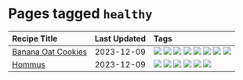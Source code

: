 # Pages tagged `healthy`

|Recipe Title|Last Updated|Tags
|:---|:---|:---|
|[Banana Oat Cookies](../recipes/bananaoatcookies.md)|2023-12-09|[![](https://img.shields.io/badge/tag-baked-1754e4)](../tags/baked.md) [![](https://img.shields.io/badge/tag-breakfast-13fda6)](../tags/breakfast.md) [![](https://img.shields.io/badge/tag-dessert-e4f90)](../tags/dessert.md) [![](https://img.shields.io/badge/tag-great-e5fa6f)](../tags/great.md) [![](https://img.shields.io/badge/tag-healthy-5d33f3)](../tags/healthy.md) [![](https://img.shields.io/badge/tag-snack-f47a18)](../tags/snack.md) [![](https://img.shields.io/badge/tag-vegan-8344b1)](../tags/vegan.md) [![](https://img.shields.io/badge/tag-vegetarian-427cd)](../tags/vegetarian.md)|
|[Hommus](../recipes/hommus.md)|2023-12-09|[![](https://img.shields.io/badge/tag-healthy-5d33f3)](../tags/healthy.md) [![](https://img.shields.io/badge/tag-messy-659a8f)](../tags/messy.md) [![](https://img.shields.io/badge/tag-protein-cb29b)](../tags/protein.md) [![](https://img.shields.io/badge/tag-tricky-8ce73b)](../tags/tricky.md) [![](https://img.shields.io/badge/tag-vegan-8344b1)](../tags/vegan.md) [![](https://img.shields.io/badge/tag-vegetarian-427cd)](../tags/vegetarian.md)|